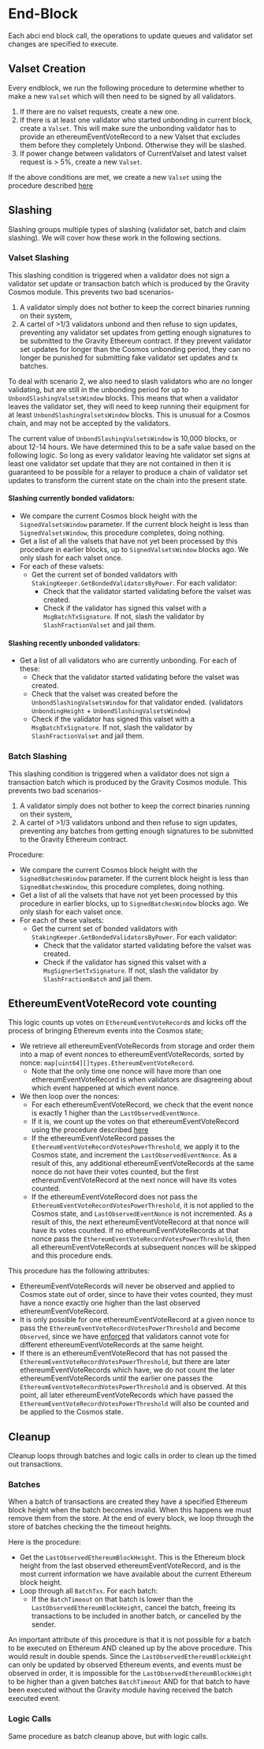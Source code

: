 <!--
order: 5
-->

# End-Block

Each abci end block call, the operations to update queues and validator set
changes are specified to execute.

## Valset Creation

Every endblock, we run the following procedure to determine whether to make a new `Valset` which will then need to be signed by all validators.

1. If there are no valset requests, create a new one.
2. If there is at least one validator who started unbonding in current block, create a `Valset`. This will make sure the unbonding validator has to provide an ethereumEventVoteRecord to a new Valset that excludes them before they completely Unbond. Otherwise they will be slashed.
3. If power change between validators of CurrentValset and latest valset request is > 5%, create a new `Valset`.

If the above conditions are met, we create a new `Valset` using the procedure described [here](03_state_transitions.md#valset-creation)

## Slashing

Slashing groups multiple types of slashing (validator set, batch and claim slashing). We will cover how these work in the following sections.

### Valset Slashing

This slashing condition is triggered when a validator does not sign a validator set update or transaction batch which is produced by the Gravity Cosmos module. This prevents two bad scenarios-

1. A validator simply does not bother to keep the correct binaries running on their system,
2. A cartel of >1/3 validators unbond and then refuse to sign updates, preventing any validator set updates from getting enough signatures to be submitted to the Gravity Ethereum contract. If they prevent validator set updates for longer than the Cosmos unbonding period, they can no longer be punished for submitting fake validator set updates and tx batches.

To deal with scenario 2, we also need to slash validators who are no longer validating, but are still in the unbonding period for up to `UnbondSlashingValsetsWindow` blocks. This means that when a validator leaves the validator set, they will need to keep running their equipment for at least `UnbondSlashingValsetsWindow` blocks. This is unusual for a Cosmos chain, and may not be accepted by the validators.

The current value of `UnbondSlashingValsetsWindow` is 10,000 blocks, or about 12-14 hours. We have determined this to be a safe value based on the following logic. So long as every validator leaving hte validator set signs at least one validator set update that they are not contained in then it is guaranteed to be possible for a relayer to produce a chain of validator set updates to transform the current state on the chain into the present state.

#### Slashing currently bonded validators:

- We compare the current Cosmos block height with the `SignedValsetsWindow` parameter. If the current block height is less than `SignedValsetsWindow`, this procedure completes, doing nothing.
- Get a list of all the valsets that have not yet been processed by this procedure in earlier blocks, up to `SignedValsetsWindow` blocks ago. We only slash for each valset once.
- For each of these valsets:
  - Get the current set of bonded validators with `StakingKeeper.GetBondedValidatorsByPower`. For each validator:
    - Check that the validator started validating before the valset was created.
    - Check if the validator has signed this valset with a `MsgBatchTxSignature`. If not, slash the validator by `SlashFractionValset` and jail them.

#### Slashing recently unbonded validators:

- Get a list of all validators who are currently unbonding. For each of these:
  - Check that the validator started validating before the valset was created.
  - Check that the valset was created before the `UnbondSlashingValsetsWindow` for that validator ended. (validators `UnbondingHeight` + `UnbondSlashingValsetsWindow`)
  - Check if the validator has signed this valset with a `MsgBatchTxSignature`. If not, slash the validator by `SlashFractionValset` and jail them.

### Batch Slashing

This slashing condition is triggered when a validator does not sign a transaction batch which is produced by the Gravity Cosmos module. This prevents two bad scenarios-

1. A validator simply does not bother to keep the correct binaries running on their system,
2. A cartel of >1/3 validators unbond and then refuse to sign updates, preventing any batches from getting enough signatures to be submitted to the Gravity Ethereum contract.

Procedure:

- We compare the current Cosmos block height with the `SignedBatchesWindow` parameter. If the current block height is less than `SignedBatchesWindow`, this procedure completes, doing nothing.
- Get a list of all the valsets that have not yet been processed by this procedure in earlier blocks, up to `SignedBatchesWindow` blocks ago. We only slash for each valset once.
- For each of these valsets:
  - Get the current set of bonded validators with `StakingKeeper.GetBondedValidatorsByPower`. For each validator:
    - Check that the validator started validating before the valset was created.
    - Check if the validator has signed this valset with a `MsgSignerSetTxSignature`. If not, slash the validator by `SlashFractionBatch` and jail them.

## EthereumEventVoteRecord vote counting

This logic counts up votes on `EthereumEventVoteRecord`s and kicks off the process of bringing Ethereum events into the Cosmos state;

- We retrieve all ethereumEventVoteRecords from storage and order them into a map of event nonces to ethereumEventVoteRecords, sorted by nonce: `map[uint64][]types.EthereumEventVoteRecord`.
  - Note that the only time one nonce will have more than one ethereumEventVoteRecord is when validators are disagreeing about which event happened at which event nonce.
- We then loop over the nonces:
  - For each ethereumEventVoteRecord, we check that the event nonce is exactly 1 higher than the `LastObservedEventNonce`.
  - If it is, we count up the votes on that ethereumEventVoteRecord using the procedure described [here](03_state_transitions.md#counting-ethereumEventVoteRecord-votes)
  - If the ethereumEventVoteRecord passes the `EthereumEventVoteRecordVotesPowerThreshold`, we apply it to the Cosmos state, and increment the `LastObservedEventNonce`. As a result of this, any additional ethereumEventVoteRecords at the same nonce do not have their votes counted, but the first ethereumEventVoteRecord at the next nonce will have its votes counted.
  - If the ethereumEventVoteRecord does not pass the `EthereumEventVoteRecordVotesPowerThreshold`, it is not applied to the Cosmos state, and `LastObservedEventNonce` is not incremented. As a result of this, the next ethereumEventVoteRecord at that nonce will have its votes counted. If no ethereumEventVoteRecords at that nonce pass the `EthereumEventVoteRecordVotesPowerThreshold`, then all ethereumEventVoteRecords at subsequent nonces will be skipped and this procedure ends.

This procedure has the following attributes:

- EthereumEventVoteRecords will never be observed and applied to Cosmos state out of order, since to have their votes counted, they must have a nonce exactly one higher than the last observed ethereumEventVoteRecord.
- It is only possible for one ethereumEventVoteRecord at a given nonce to pass the `EthereumEventVoteRecordVotesPowerThreshold` and become `Observed`, since we have [enforced](03_state_transitions.md#counting-ethereumEventVoteRecord-votes) that validators cannot vote for different ethereumEventVoteRecords at the same height.
- If there is an ethereumEventVoteRecord that has not passed the `EthereumEventVoteRecordVotesPowerThreshold`, but there are later ethereumEventVoteRecords which have, we do not count the later ethereumEventVoteRecords until the earlier one passes the `EthereumEventVoteRecordVotesPowerThreshold` and is observed. At this point, all later ethereumEventVoteRecords which have passed the `EthereumEventVoteRecordVotesPowerThreshold` will also be counted and be applied to the Cosmos state.

## Cleanup

Cleanup loops through batches and logic calls in order to clean up the timed out transactions.

### Batches

When a batch of transactions are created they have a specified Ethereum block height when the batch becomes invalid. When this happens we must remove them from the store. At the end of every block, we loop through the store of batches checking the the timeout heights.

Here is the procedure:

- Get the `LastObservedEthereumBlockHeight`. This is the Ethereum block height from the last observed ethereumEventVoteRecord, and is the most current information we have available about the current Ethereum block height.
- Loop through all `BatchTxs`. For each batch:
  - If the `BatchTimeout` on that batch is lower than the `LastObservedEthereumBlockHeight`, cancel the batch, freeing its transactions to be included in another batch, or cancelled by the sender.

An important attribute of this procedure is that it is not possible for a batch to be executed on Ethereum AND cleaned up by the above procedure. This would result in double spends. Since the `LastObservedEthereumBlockHeight` can only be updated by observed Ethereum events, and events must be observed in order, it is impossible for the `LastObservedEthereumBlockHeight` to be higher than a given batches `BatchTimeout` AND for that batch to have been executed without the Gravity module having received the batch executed event.

### Logic Calls

Same procedure as batch cleanup above, but with logic calls.
